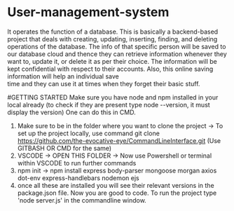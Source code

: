 # User-management-system
It operates the function of a database.
This is basically a backend-based project that deals with creating, updating, inserting, finding, and deleting operations of the database.
The info of that specific person will be saved to our database cloud and thence they can retrieve information whenever they want to, update it, or delete it as per
their choice. The information will be kept confidential with respect to their accounts. Also, this online saving information will help an individual save  
time and they can use it at times when they  forget their basic stuff.

#GETTING STARTED
Make sure you have node and npm installed in your local already (to check if they are present type node --version, it must display the version) One can do this in CMD.
1. Make sure to be in the folder where you want to clone the project -> To set up the project locally, use command git clone https://github.com/the-evocative-eye/CommandLineInterface.git (Use GITBASH OR CMD for the same)
2. VSCODE -> OPEN THIS FOLDER -> Now use Powershell or terminal within VSCODE to run further commands
3. npm init -> npm install express body-parser mongoose morgan axios dot-env express-handlebars nodemon ejs
4. once all these are installed you will see their relevant versions in the package.json file. Now you are good to code.
To run the project type 'node server.js' in the commandline window.
